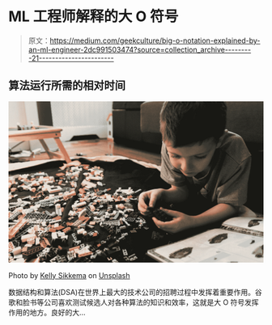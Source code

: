 # ML 工程师解释的大 O 符号

> 原文：<https://medium.com/geekculture/big-o-notation-explained-by-an-ml-engineer-2dc991503474?source=collection_archive---------21----------------------->

## 算法运行所需的相对时间

![](img/0ac7b069fab1677408ffa206c473ee02.png)

Photo by [Kelly Sikkema](https://unsplash.com/@kellysikkema?utm_source=medium&utm_medium=referral) on [Unsplash](https://unsplash.com?utm_source=medium&utm_medium=referral)

数据结构和算法(DSA)在世界上最大的技术公司的招聘过程中发挥着重要作用。谷歌和脸书等公司喜欢测试候选人对各种算法的知识和效率，这就是大 O 符号发挥作用的地方。良好的大…